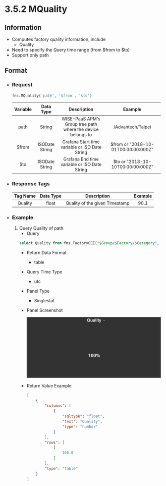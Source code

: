 # 3.5.2 MQuality

## Information

* Computes factory quality information, include
    * Quality
* Need to specify the Query time range (from $from to $to)
* Support only path

## Format

* ### Request

  ``` sh
  fns.MQuality('path', '$from', '$to')
  ```

  | Variable | Data Type | Description | Example |
  | :---: | :---: | :---: | :---: |
  | path | String | WISE-PaaS APM's Group tree path<br>where the device belongs to | /Advantech/Taipei |
  | $from | ISODate String | Grafana Start time variable or ISO Date String | $from or "2018-10-01T00:00:00:000Z" |
  | $to | ISODate String | Grafana End time variable or ISO Date String | $to or "2018-10-10T00:00:00:000Z" |

* ### Response Tags

  | Tag Name | Data Type | Description | Example |
  | :---: | :---: | :---: | :---: |
  | Quality | float | Quality of the given Timestamp | 90.1 |


* ### Example
    1. Query Quality of path
        - Query
        ``` SQL 
        select Quality from fns.FactoryOEE("$Group/$Factory/$Category", "$from", "$to") 
        ```
        - Return Data Format
            * table
        - Query Time Type
            * utc
        - Panel Type
            * Singlestat
        - Panel Screenshot

            ![](/images/3.5.2-MQuality.png)
        - Return Value Example

            ``` json
            [
                {
                    "columns": [
                        {
                            "sqltype": "float", 
                            "text": "Quality", 
                            "type": "number"
                        }
                    ], 
                    "rows": [
                        [
                            100.0
                        ]
                    ], 
                    "type": "table"
                }
            ]
            ```
